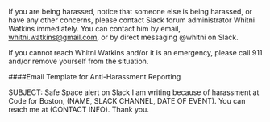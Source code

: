 If you are being harassed, notice that someone else is being harassed, or have any other concerns, please contact Slack forum administrator Whitni Watkins immediately. You can contact him by email, whitni.watkins@gmail.com, or by direct messaging @whitni on Slack. 

If you cannot reach Whitni Watkins and/or it is an emergency, please call 911 and/or remove yourself from the situation. 

####Email Template for Anti-Harassment Reporting

SUBJECT: Safe Space alert on Slack
I am writing because of harassment at Code for Boston, (NAME, SLACK CHANNEL, DATE OF EVENT). 
You can reach me at (CONTACT INFO). Thank you.

